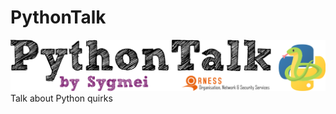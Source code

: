 # PythonTalk
![](https://raw.githubusercontent.com/Sygmei/PythonTalk/master/static/header.png)
Talk about Python quirks
